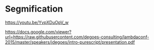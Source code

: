# Segmification
https://youtu.be/YvpXDuOpV_w

https://docs.google.com/viewer?url=https://raw.githubusercontent.com/degoes-consulting/lambdaconf-2015/master/speakers/jdegoes/intro-purescript/presentation.pdf

